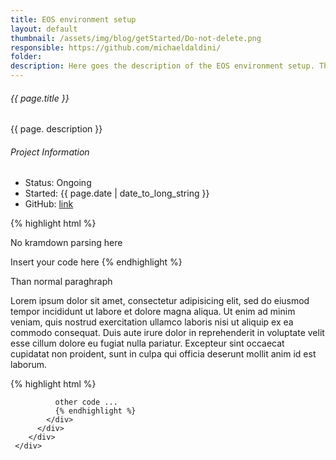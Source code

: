 ```yaml
---
title: EOS environment setup
layout: default
thumbnail: /assets/img/blog/getStarted/Do-not-delete.png
responsible: https://github.com/michaeldaldini/
folder:
description: Here goes the description of the EOS environment setup. This will be shown also on the Get Started page.
---
```


<section>
    <div class="container">
        <div class="project-single">
            <div class="row project-single-text margin-30px-tb">
                <div class="col-lg-7 col-md-12">
                    <div class="section-heading half left">
                        <h6>{{ page.title }}</h6>
                    </div>
                    <p>{{ page. description }}</p>
                </div>
                <div class="col-lg-4 col-md-12 offset-lg-1">
                    <div class="section-heading half left">
                        <h6>Project Information</h6>
                    </div>
                    <div class="project-single-info">
                        <ul class="no-margin">
                            <li><span class="vertical-align-top">Status:</span> <span class="value">Ongoing</span></li>
                            <li><span class="vertical-align-top">Started:</span> <span class="value">{{ page.date | date_to_long_string }}</span></li>
                            <li><span class="vertical-align-top">GitHub:</span> <span class="value"><a href="{{ page.folder }}">link</a></span></li>
                        </ul>
                    </div>
                </div>
            </div>
            <div class="row margin-50px-bottom sm-margin-30px-bottom">
              <div class="col-12">
              {% highlight html %}
              <div markdown="0">
                <p>No kramdown parsing here</p>
              </div>
              Insert your code here
              {% endhighlight %}
              <p>Than normal paraghraph</p>
              <p> Lorem ipsum dolor sit amet, consectetur adipisicing elit, sed do eiusmod tempor incididunt ut labore et dolore magna aliqua. Ut enim ad minim veniam, quis nostrud exercitation ullamco laboris nisi ut aliquip ex ea commodo consequat. Duis aute irure dolor in reprehenderit in voluptate velit esse cillum dolore eu fugiat nulla pariatur. Excepteur sint occaecat cupidatat non proident, sunt in culpa qui officia deserunt mollit anim id est laborum. </p>
              {% highlight html %}

              other code ...
              {% endhighlight %}
            </div>
          </div>
        </div>
     </div>
</section>
